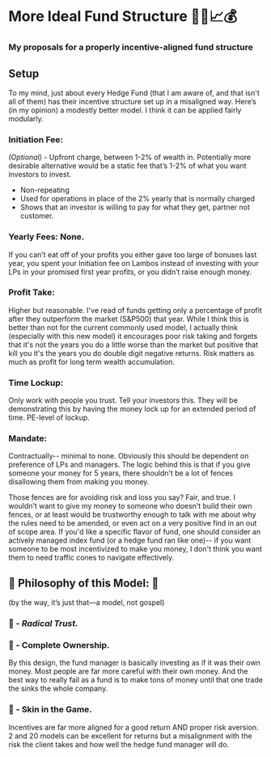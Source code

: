 # More Ideal Fund Structure 💸💵📈💰
### My proposals for a properly incentive-aligned fund structure

## Setup
To my mind, just about every Hedge Fund (that I am aware of, and that isn't all of them) has their incentive structure set up in a misaligned way.  Here’s (in my opinion) a modestly better model.  I think it can be applied fairly modularly.

### **Initiation Fee:** 
_(Optional)_ - Upfront charge, between 1-2% of wealth in.  Potentially more desirable alternative would be a static fee that’s 1-2% of what you want investors to invest.  
*   Non-repeating
*   Used for operations in place of the 2% yearly that is normally charged
*   Shows that an investor is willing to pay for what they get, partner not customer.

### **Yearly Fees:**  __None.__  
If you can’t eat off of your profits you either gave too large of bonuses last year, you spent your Initiation fee on Lambos instead of investing with your LPs in your promised first year profits, or you didn’t raise enough money.

### **Profit Take:**  
Higher but reasonable.  I've read of funds getting only a percentage of profit after they outperform the market (S&P500) that year.  While I think this is better than not for the current commonly used model, I actually think (especially with this new model) it encourages poor risk taking and forgets that it's not the years you do a little worse than the market but positive that kill you it's the years you do double digit negative returns.  Risk matters as much as profit for long term wealth accumulation.

### **Time Lockup:**  
Only work with people you trust.  Tell your investors this.  They will be demonstrating this by having the money lock up for an extended period of time.  PE-level of lockup.  

### **Mandate:**  
Contractually-- minimal to none.  Obviously this should be dependent on preference of LPs and managers.  The logic behind this is that if you give someone your money for 5 years, there shouldn’t be a lot of fences disallowing them from making you money.  

Those fences are for avoiding risk and loss you say?  Fair, and true.  I wouldn’t want to give my money to someone who doesn’t build their own fences, or at least would be trustworthy enough to talk with me about why the rules need to be amended, or even act on a very positive find in an out of scope area.  If you'd like a specific flavor of fund, one should consider an actively managed index fund (or a hedge fund ran like one)-- if you want someone to be most incentivized to make you money, I don't think you want them to need traffic cones to navigate effectively.


## 🔑 Philosophy of this Model: 🔑
(by the way, it’s just that—a model, not gospel)

### 🔑 - _Radical Trust._

### 🔑 - Complete Ownership.
By this design, the fund manager is basically investing as if it was their own money.  Most people are far more careful with their own money.  And the best way to really fail as a fund is to make tons of money until that one trade the sinks the whole company.

### 🔑 - Skin in the Game. 
Incentives are far more aligned for a good return AND proper risk aversion.  2 and 20 models can be excellent for returns but a misalignment with the risk the client takes and how well the hedge fund manager will do.



[comment]: # (work in progress, check out this cool comment I can do now!)




